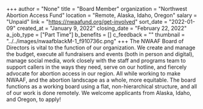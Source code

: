 +++
author = "None"
title = "Board Member"
organization = "Northwest Abortion Access Fund"
location = "Remote, Alaska, Idaho, Oregon"
salary = "Unpaid"
link = "https://nwaafund.org/get-involved"
sort_date = "2022-01-09"
created_at = "January 9, 2022"
closing_date = "February 22, 2022"
a_job_type = ["Part Time"]
b_benefits = []
c_feedback = ""
thumbnail = "../../images/nwaafblackM-1_f910736c.png"
+++
The NWAAF Board of Directors is vital to the function of our organization. We create and manage the budget, execute all fundraisers and events (both in person and digital), manage social media, work closely with the staff and programs team to support callers in the ways they need, serve on our hotline, and fiercely advocate for abortion access in our region. All while working to make NWAAF, and the abortion landscape as a whole, more equitable. The board functions as a working board using a flat, non-hierarchical structure, and all of our work is done remotely. We welcome applicants from Alaska, Idaho, and Oregon, to apply!

